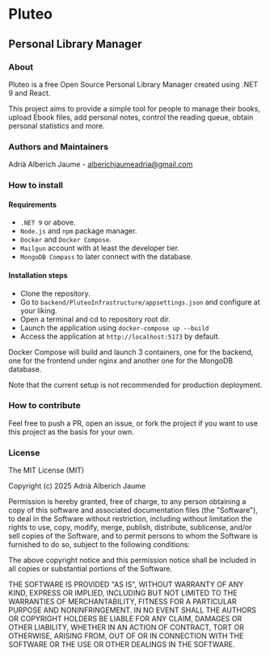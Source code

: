 # Pluteo
## Personal Library Manager

### About

Pluteo is a free Open Source Personal Library Manager created using .NET 9 and React.

This project aims to provide a simple tool for people to manage their books, upload Ebook files, add personal notes, control the reading queue, obtain personal statistics and more.

### Authors and Maintainers

Adrià Alberich Jaume - alberichjaumeadria@gmail.com

### How to install

#### Requirements

- `.NET 9` or above.
- `Node.js` and `npm` package manager.
- `Docker` and `Docker Compose`.
- `Mailgun` account with at least the developer tier.
- `MongoDB Compass` to later connect with the database.

#### Installation steps

- Clone the repository.
- Go to `backend/PluteoInfrastructure/appsettings.json` and configure at your liking.
- Open a terminal and cd to repository root dir.
- Launch the application using `docker-compose up --build`
- Access the application at `http://localhost:5173` by default.

Docker Compose will build and launch 3 containers, one for the backend, one for the frontend under nginx and another one for the MongoDB database.

Note that the current setup is not recommended for production deployment.

### How to contribute

Feel free to push a PR, open an issue, or fork the project if you want to use this project as the basis for your own.

### License

The MIT License (MIT)

Copyright (c) 2025 Adrià Alberich Jaume

Permission is hereby granted, free of charge, to any person obtaining a copy
of this software and associated documentation files (the "Software"), to deal
in the Software without restriction, including without limitation the rights
to use, copy, modify, merge, publish, distribute, sublicense, and/or sell
copies of the Software, and to permit persons to whom the Software is
furnished to do so, subject to the following conditions:

The above copyright notice and this permission notice shall be included in
all copies or substantial portions of the Software.

THE SOFTWARE IS PROVIDED "AS IS", WITHOUT WARRANTY OF ANY KIND, EXPRESS OR
IMPLIED, INCLUDING BUT NOT LIMITED TO THE WARRANTIES OF MERCHANTABILITY,
FITNESS FOR A PARTICULAR PURPOSE AND NONINFRINGEMENT. IN NO EVENT SHALL THE
AUTHORS OR COPYRIGHT HOLDERS BE LIABLE FOR ANY CLAIM, DAMAGES OR OTHER
LIABILITY, WHETHER IN AN ACTION OF CONTRACT, TORT OR OTHERWISE, ARISING FROM,
OUT OF OR IN CONNECTION WITH THE SOFTWARE OR THE USE OR OTHER DEALINGS IN
THE SOFTWARE.